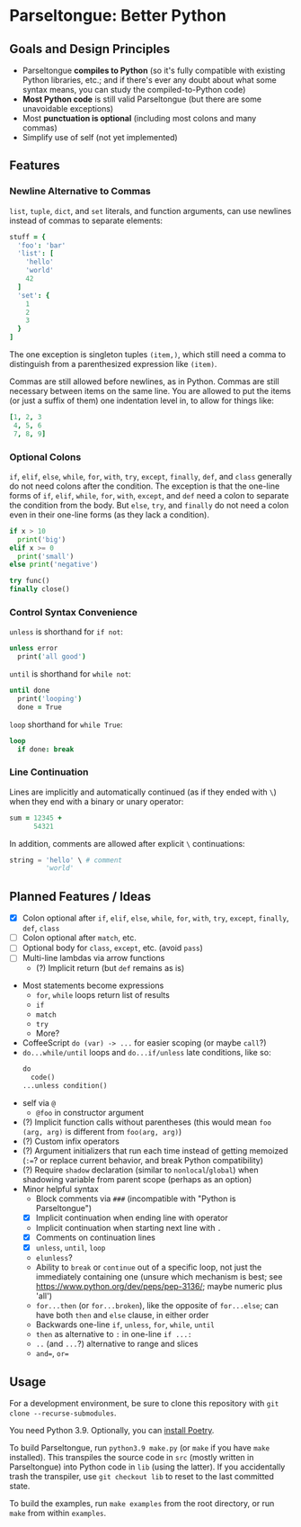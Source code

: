 # Parseltongue: Better Python

## Goals and Design Principles

* Parseltongue **compiles to Python**
  (so it's fully compatible with existing Python libraries, etc.;
  and if there's ever any doubt about what some syntax means,
  you can study the compiled-to-Python code)
* **Most Python code** is still valid Parseltongue
  (but there are some unavoidable exceptions)
* Most **punctuation is optional** (including most colons and many commas)
* Simplify use of self (not yet implemented)

## Features

### Newline Alternative to Commas

`list`, `tuple`, `dict`, and `set` literals, and function arguments,
can use newlines instead of commas to separate elements:

```coffee
stuff = {
  'foo': 'bar'
  'list': [
    'hello'
    'world'
    42
  ]
  'set': {
    1
    2
    3
  }
]
```

The one exception is singleton tuples `(item,)`, which still need a comma to
distinguish from a parenthesized expression like `(item)`.

Commas are still allowed before newlines, as in Python.
Commas are still necessary between items on the same line.
You are allowed to put the items (or just a suffix of them) one indentation
level in, to allow for things like:

```coffee
[1, 2, 3
 4, 5, 6
 7, 8, 9]
```

### Optional Colons

`if`, `elif`, `else`, `while`, `for`, `with`, `try`, `except`, `finally`,
`def`, and `class` generally do not need colons after the condition.
The exception is that the one-line forms of `if`, `elif`, `while`, `for`,
`with`, `except`, and `def` need a colon to separate the condition from the body.
But `else`, `try`, and `finally` do not need a colon even in their
one-line forms (as they lack a condition).

```py
if x > 10
  print('big')
elif x >= 0
  print('small')
else print('negative')

try func()
finally close()
```

### Control Syntax Convenience

`unless` is shorthand for `if not`:

```coffee
unless error
  print('all good')
```

`until` is shorthand for `while not`:

```coffee
until done
  print('looping')
  done = True
```

`loop` shorthand for `while True`:

```coffee
loop
  if done: break
```

### Line Continuation

Lines are implicitly and automatically continued (as if they ended with `\`)
when they end with a binary or unary operator:

```coffee
sum = 12345 +
      54321
```

In addition, comments are allowed after explicit `\` continuations:

```py
string = 'hello' \ # comment
         'world'
```

## Planned Features / Ideas

* [x] Colon optional after `if`, `elif`, `else`, `while`, `for`, `with`, `try`, `except`, `finally`, `def`, `class`
* [ ] Colon optional after `match`, etc.
* [ ] Optional body for `class`, `except`, etc. (avoid `pass`)
* [ ] Multi-line lambdas via arrow functions
  * (?) Implicit return (but `def` remains as is)
* Most statements become expressions
  * `for`, `while` loops return list of results
  * `if`
  * `match`
  * `try`
  * More?
* CoffeeScript `do (var) -> ...` for easier scoping (or maybe `call`?)
* `do...while/until` loops and `do...if/unless` late conditions, like so:
  ```py
  do
    code()
  ...unless condition()
  ```
* self via `@`
  * `@foo` in constructor argument
* (?) Implicit function calls without parentheses
  (this would mean `foo (arg, arg)` is different from `foo(arg, arg)`)
* (?) Custom infix operators
* (?) Argument initializers that run each time instead of getting memoized
  (`:=`? or replace current behavior, and break Python compatibility)
* (?) Require `shadow` declaration (similar to `nonlocal`/`global`)
  when shadowing variable from parent scope (perhaps as an option)
* Minor helpful syntax
  * Block comments via `###` (incompatible with "Python is Parseltongue")
  * [x] Implicit continuation when ending line with operator
  * Implicit continuation when starting next line with `.`
  * [x] Comments on continuation lines
  * [x] `unless`, `until`, `loop`
  * `elunless`?
  * Ability to `break` or `continue` out of a specific loop,
    not just the immediately containing one (unsure which mechanism is best;
    see https://www.python.org/dev/peps/pep-3136/; maybe numeric plus 'all')
  * `for...then` (or `for...broken`), like the opposite of `for...else`;
    can have both `then` and `else` clause, in either order
  * Backwards one-line `if`, `unless`, `for`, `while`, `until`
  * `then` as alternative to `:` in one-line `if ...:`
  * `..` (and `...`?) alternative to range and slices
  * `and=`, `or=`

## Usage

For a development environment, be sure to clone this repository
with `git clone --recurse-submodules`.

You need Python 3.9.  Optionally, you can
[install Poetry](https://python-poetry.org/docs/#installation).

<!--
To get a development environment running, follow these steps:

1. [Install Poetry](https://python-poetry.org/docs/#installation)
2. Clone this repository
3. `poetry install`
-->

To build Parseltongue, run `python3.9 make.py`
(or `make` if you have `make` installed).
This transpiles the source code in `src` (mostly written in Parseltongue)
into Python code in `lib` (using the latter).
If you accidentally trash the transpiler, use `git checkout lib`
to reset to the last committed state.

To build the examples, run `make examples` from the root directory,
or run `make` from within `examples`.
